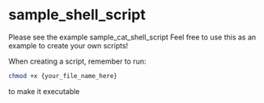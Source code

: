 # sample_shell_script

Please see the example sample_cat_shell_script
Feel free to use this as an example to create your own scripts!

When creating a script, remember to run:
```bash
chmod +x {your_file_name_here}
```
to make it executable